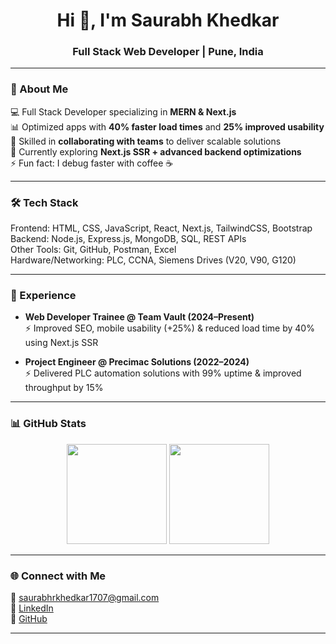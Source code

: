 <h1 align="center">Hi 👋, I'm Saurabh Khedkar</h1>
<h3 align="center">Full Stack Web Developer | Pune, India</h3>

---

### 🚀 About Me
💻 Full Stack Developer specializing in **MERN & Next.js**  
📊 Optimized apps with **40% faster load times** and **25% improved usability**  
🤝 Skilled in **collaborating with teams** to deliver scalable solutions  
🌱 Currently exploring **Next.js SSR + advanced backend optimizations**  
⚡ Fun fact: I debug faster with coffee ☕  

---

### 🛠️ Tech Stack
Frontend: HTML, CSS, JavaScript, React, Next.js, TailwindCSS, Bootstrap  
Backend: Node.js, Express.js, MongoDB, SQL, REST APIs  
Other Tools: Git, GitHub, Postman, Excel  
Hardware/Networking: PLC, CCNA, Siemens Drives (V20, V90, G120)  

---

### 💼 Experience
- **Web Developer Trainee @ Team Vault (2024–Present)**  
  ⚡ Improved SEO, mobile usability (+25%) & reduced load time by 40% using Next.js SSR  

- **Project Engineer @ Precimac Solutions (2022–2024)**  
  ⚡ Delivered PLC automation solutions with 99% uptime & improved throughput by 15%  

---

### 📊 GitHub Stats
<p align="center">
  <img src="https://github-readme-stats.vercel.app/api?username=khedkar2001&show_icons=true&theme=tokyonight" height="160"/>
  <img src="https://github-readme-streak-stats.herokuapp.com/?user=khedkar2001&theme=tokyonight" height="160"/>
</p>

---

### 🌐 Connect with Me
📧 saurabhrkhedkar1707@gmail.com  
🔗 [LinkedIn](https://linkedin.com/in/saurabh-khedkar)  
🐙 [GitHub](https://github.com/khedkar2001)  

---
